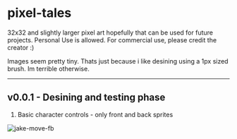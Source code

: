 # pixel-tales

32x32 and slightly larger pixel art hopefully that can be used for future projects. Personal Use is allowed. For commercial use, please credit the creator :)

Images seem pretty tiny. Thats just because i like desining using a 1px sized brush. Im terrible otherwise.

---

## v0.0.1 - Desining and testing phase
1. Basic character controls - only front and back sprites 

![jake-move-fb](https://user-images.githubusercontent.com/91192289/233825891-7128d0cf-9cef-42e8-803a-7727ba0d0b05.gif)
